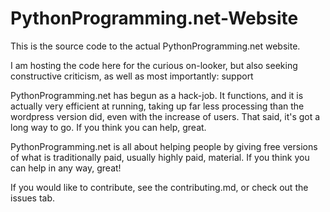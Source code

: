 # PythonProgramming.net-Website

This is the source code to the actual PythonProgramming.net website.

I am hosting the code here for the curious on-looker, but also seeking constructive criticism, as well as most importantly: support

PythonProgramming.net has begun as a hack-job. It functions, and it is actually very efficient at running, taking up far less processing than the wordpress version did, even with the increase of users. That said, it's got a long way to go. If you think you can help, great. 

PythonProgramming.net is all about helping people by giving free versions of what is traditionally paid, usually highly paid, material. If you think you can help in any way, great!

If you would like to contribute, see the contributing.md, or check out the issues tab. 
